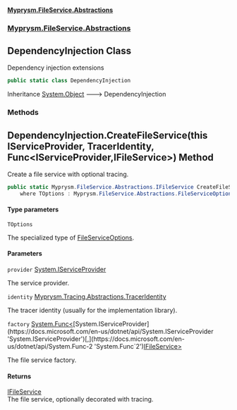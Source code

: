 #### [Myprysm.FileService.Abstractions](index.md 'index')
### [Myprysm.FileService.Abstractions](index.md#Myprysm.FileService.Abstractions 'Myprysm.FileService.Abstractions')

## DependencyInjection Class

Dependency injection extensions

```csharp
public static class DependencyInjection
```

Inheritance [System.Object](https://docs.microsoft.com/en-us/dotnet/api/System.Object 'System.Object') &#129106; DependencyInjection
### Methods

<a name='Myprysm.FileService.Abstractions.DependencyInjection.CreateFileService_TOptions_(thisSystem.IServiceProvider,Myprysm.Tracing.Abstractions.TracerIdentity,System.Func_System.IServiceProvider,Myprysm.FileService.Abstractions.IFileService_)'></a>

## DependencyInjection.CreateFileService<TOptions>(this IServiceProvider, TracerIdentity, Func<IServiceProvider,IFileService>) Method

Create a file service with optional tracing.

```csharp
public static Myprysm.FileService.Abstractions.IFileService CreateFileService<TOptions>(this System.IServiceProvider provider, Myprysm.Tracing.Abstractions.TracerIdentity identity, System.Func<System.IServiceProvider,Myprysm.FileService.Abstractions.IFileService> factory)
    where TOptions : Myprysm.FileService.Abstractions.FileServiceOptions;
```
#### Type parameters

<a name='Myprysm.FileService.Abstractions.DependencyInjection.CreateFileService_TOptions_(thisSystem.IServiceProvider,Myprysm.Tracing.Abstractions.TracerIdentity,System.Func_System.IServiceProvider,Myprysm.FileService.Abstractions.IFileService_).TOptions'></a>

`TOptions`

The specialized type of [FileServiceOptions](Myprysm.FileService.Abstractions.FileServiceOptions.md 'Myprysm.FileService.Abstractions.FileServiceOptions').
#### Parameters

<a name='Myprysm.FileService.Abstractions.DependencyInjection.CreateFileService_TOptions_(thisSystem.IServiceProvider,Myprysm.Tracing.Abstractions.TracerIdentity,System.Func_System.IServiceProvider,Myprysm.FileService.Abstractions.IFileService_).provider'></a>

`provider` [System.IServiceProvider](https://docs.microsoft.com/en-us/dotnet/api/System.IServiceProvider 'System.IServiceProvider')

The service provider.

<a name='Myprysm.FileService.Abstractions.DependencyInjection.CreateFileService_TOptions_(thisSystem.IServiceProvider,Myprysm.Tracing.Abstractions.TracerIdentity,System.Func_System.IServiceProvider,Myprysm.FileService.Abstractions.IFileService_).identity'></a>

`identity` [Myprysm.Tracing.Abstractions.TracerIdentity](https://docs.microsoft.com/en-us/dotnet/api/Myprysm.Tracing.Abstractions.TracerIdentity 'Myprysm.Tracing.Abstractions.TracerIdentity')

The tracer identity (usually for the implementation library).

<a name='Myprysm.FileService.Abstractions.DependencyInjection.CreateFileService_TOptions_(thisSystem.IServiceProvider,Myprysm.Tracing.Abstractions.TracerIdentity,System.Func_System.IServiceProvider,Myprysm.FileService.Abstractions.IFileService_).factory'></a>

`factory` [System.Func&lt;](https://docs.microsoft.com/en-us/dotnet/api/System.Func-2 'System.Func`2')[System.IServiceProvider](https://docs.microsoft.com/en-us/dotnet/api/System.IServiceProvider 'System.IServiceProvider')[,](https://docs.microsoft.com/en-us/dotnet/api/System.Func-2 'System.Func`2')[IFileService](Myprysm.FileService.Abstractions.IFileService.md 'Myprysm.FileService.Abstractions.IFileService')[&gt;](https://docs.microsoft.com/en-us/dotnet/api/System.Func-2 'System.Func`2')

The file service factory.

#### Returns
[IFileService](Myprysm.FileService.Abstractions.IFileService.md 'Myprysm.FileService.Abstractions.IFileService')  
The file service, optionally decorated with tracing.